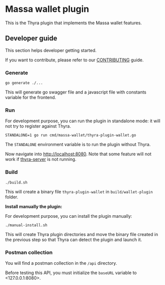 # Massa wallet plugin

This is the Thyra plugin that implements the Massa wallet features.

## Developer guide

This section helps developer getting started.

If you want to contribute, please refer to our [CONTRIBUTING](CONTRIBUTING.md) guide.

### Generate

```shell
go generate ./...
```

This will generate go swagger file and a javascript file with constants variable for the frontend.

### Run

For development purpose, you can run the plugin in standalone mode: it will not try to register against Thyra.

```shell
STANDALONE=1 go run cmd/massa-wallet/thyra-plugin-wallet.go
```

The `STANDALONE` environment variable is to run the plugin without Thyra.

Now navigate into <http://localhost:8080>. Note that some feature will not work if
[thyra-server](https://github.com/massalabs/thyra) is not running.

### Build

```shell
./build.sh
```

This will create a binary file `thyra-plugin-wallet` in `build/wallet-plugin` folder.

**Install manually the plugin:**

For development purpose, you can install the plugin manually:

```shell
./manual-install.sh
```

This will create Thyra plugin directories and move the binary file created in the previous step so that
Thyra can detect the plugin and launch it.

### Postman collection

You will find a postman collection in the `/api` directory.

Before testing this API, you must initialize the `baseURL` variable to <127.0.0.1:8080>.
